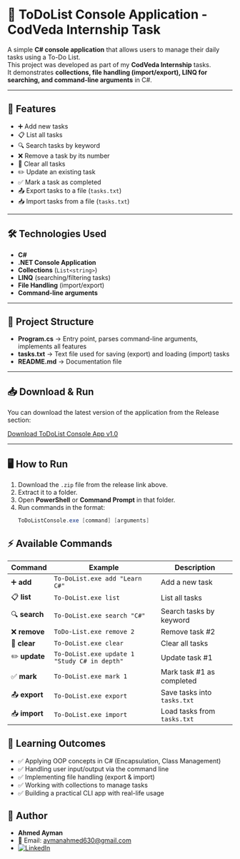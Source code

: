 # 📝 ToDoList Console Application - CodVeda Internship Task

A simple **C# console application** that allows users to manage their daily tasks using a To-Do List.  
This project was developed as part of my **CodVeda Internship** tasks.  
It demonstrates **collections, file handling (import/export), LINQ for searching, and command-line arguments** in C#.

---

## 🚀 Features
- ➕ Add new tasks  
- 📋 List all tasks  
- 🔍 Search tasks by keyword  
- ❌ Remove a task by its number  
- 🧹 Clear all tasks  
- ✏️ Update an existing task  
- ✅ Mark a task as completed  
- 📤 Export tasks to a file (`tasks.txt`)  
- 📥 Import tasks from a file (`tasks.txt`)  

---

## 🛠️ Technologies Used
- **C#**  
- **.NET Console Application**  
- **Collections** (`List<string>`)  
- **LINQ** (searching/filtering tasks)  
- **File Handling** (import/export)  
- **Command-line arguments**  

---

## 📂 Project Structure
- **Program.cs** → Entry point, parses command-line arguments, implements all features  
- **tasks.txt** → Text file used for saving (export) and loading (import) tasks  
- **README.md** → Documentation file  

---

## 📥 Download & Run
You can download the latest version of the application from the Release section:

[Download ToDoList Console App v1.0](https://github.com/Ahmed-Ayman630/ToDoList-ConsoleApp/releases/download/v1.0/ToDoListConsole.zip)

---

## 🖥️ How to Run
1. Download the `.zip` file from the release link above.  
2. Extract it to a folder.  
3. Open **PowerShell** or **Command Prompt** in that folder.  
4. Run commands in the format:
   ```powershell
   ToDoListConsole.exe [command] [arguments]

## ⚡ Available Commands

| Command | Example | Description |
|---------|---------|-------------|
| ➕ **add** | `To-DoList.exe add "Learn C#"` | Add a new task |
| 📋 **list** | `To-DoList.exe list` | List all tasks |
| 🔍 **search** | `To-DoList.exe search "C#"` | Search tasks by keyword |
| ❌ **remove** | `ToDo-List.exe remove 2` | Remove task #2 |
| 🧹 **clear** | `To-DoList.exe clear` | Clear all tasks |
| ✏️ **update** | `To-DoList.exe update 1 "Study C# in depth"` | Update task #1 |
| ✅ **mark** | `To-DoList.exe mark 1` | Mark task #1 as completed |
| 📤 **export** | `To-DoList.exe export` | Save tasks into `tasks.txt` |
| 📥 **import** | `To-DoList.exe import` | Load tasks from `tasks.txt` |


## 🎯 Learning Outcomes
- ✅ Applying OOP concepts in C# (Encapsulation, Class Management)
- ✅ Handling user input/output via the command line
- ✅ Implementing file handling (export & import)
- ✅ Working with collections to manage tasks
- ✅ Building a practical CLI app with real-life usage
  
## 👤 Author
- **Ahmed Ayman**  
- 📧 Email: [aymanahmed630@gmail.com](mailto:aymanahmed630@gmail.com)  
- [![LinkedIn](https://img.shields.io/badge/LinkedIn-Profile-blue?logo=linkedin)](https://www.linkedin.com/in/ahmed-ayman-84212b283/)  
